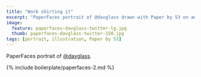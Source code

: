```yaml
---
title: "Work shirting it"
excerpt: "PaperFaces portrait of @davglass drawn with Paper by 53 on an iPad."
image: 
  feature: paperfaces-davglass-twitter-lg.jpg
  thumb: paperfaces-davglass-twitter-150.jpg
tags: [portrait, illustration, Paper by 53]
---
```


PaperFaces portrait of [@davglass](http://twitter.com/davglass).

{% include boilerplate/paperfaces-2.md %}